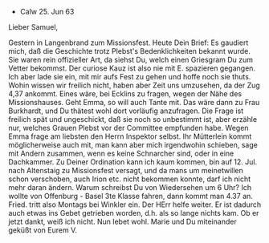 + Calw 25. Jun 63

Lieber Samuel,

Gestern in Langenbrand zum Missionsfest. Heute Dein Brief: Es gaudiert mich, daß die Geschichte trotz Plebst's Bedenklichkeiten bekannt wurde. Sie waren rein offizieller Art, da siehst Du, welch einen Griesgram Du zum Vetter bekommst. Der curiose Kauz ist also nie mit E. spazieren gegangen. Ich aber lade sie ein, mit mir aufs Fest zu gehen und hoffe noch sie thuts. Wohin wissen wir freilich nicht, haben aber Zeit uns umzusehen, da der Zug 4,37 ankommt. Eines wäre, bei Ecklins zu fragen, wegen der Nähe des Missionshauses. Geht Emma, so will auch Tante mit. Das wäre dann zu Frau Burkhardt, und Du thätest wohl dort vorläufig anzufragen. Die Frage ist freilich spät und ungeschickt, daß sie noch so unbestimmt ist, aber erzähle nur, welches Grauen Plebst vor der Committee empfunden habe. Wegen Emma frage am liebsten den Herrn Inspektor selbst. Ihr Mütterlein kommt möglicherweise auch mit, man kann aber mich irgendwohin schieben, sage mit Andern zusammen, wenn es keine Schnarcher sind, oder in eine Dachkammer. Zu Deiner Ordination kann ich kaum kommen, bin auf 12. Jul. nach Altenstaig zu Missionsfest versagt, und da mans um meinetwillen schon verschoben, auch Irion etc. nicht bekommen konnte, darf ich nicht mehr daran ändern. Warum schreibst Du von Wiedersehen um 6 Uhr? Ich wollte von Offenburg - Basel 3te Klasse fahren, dann kommt man 4.37 an. Fried. tritt also Montags bei Winkler ein. Der HErr helfe weiter. Er ist dadurch auch etwas ins Gebet getrieben worden, d.h. als so lange nichts kam. Ob er jetzt dankt, weiß ich nicht. Nun lebet wohl. Marie und Du miteinander geküßt
 von Eurem V.
